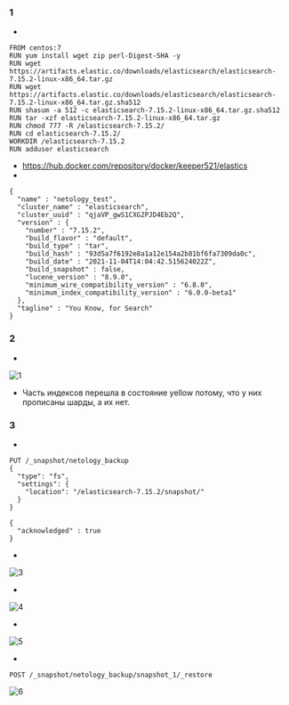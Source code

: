 ### 1 ###
* 
```
FROM centos:7
RUN yum install wget zip perl-Digest-SHA -y
RUN wget https://artifacts.elastic.co/downloads/elasticsearch/elasticsearch-7.15.2-linux-x86_64.tar.gz
RUN wget https://artifacts.elastic.co/downloads/elasticsearch/elasticsearch-7.15.2-linux-x86_64.tar.gz.sha512
RUN shasum -a 512 -c elasticsearch-7.15.2-linux-x86_64.tar.gz.sha512
RUN tar -xzf elasticsearch-7.15.2-linux-x86_64.tar.gz
RUN chmod 777 -R /elasticsearch-7.15.2/
RUN cd elasticsearch-7.15.2/
WORKDIR /elasticsearch-7.15.2
RUN adduser elasticsearch

```
* https://hub.docker.com/repository/docker/keeper521/elastics
* 
```
{
  "name" : "netology_test",
  "cluster_name" : "elasticsearch",
  "cluster_uuid" : "qjaVP_gwS1CXG2PJD4Eb2Q",
  "version" : {
    "number" : "7.15.2",
    "build_flavor" : "default",
    "build_type" : "tar",
    "build_hash" : "93d5a7f6192e8a1a12e154a2b81bf6fa7309da0c",
    "build_date" : "2021-11-04T14:04:42.515624022Z",
    "build_snapshot" : false,
    "lucene_version" : "8.9.0",
    "minimum_wire_compatibility_version" : "6.8.0",
    "minimum_index_compatibility_version" : "6.0.0-beta1"
  },
  "tagline" : "You Know, for Search"
}
```
### 2 ###
*
 ![1](https://user-images.githubusercontent.com/88678440/144754012-f75c10b9-4b8c-469b-8ff6-1ae372509c25.JPG)
* Часть индексов перешла в состояние yellow потому, что у них прописаны шарды, а их нет.

### 3 ###
*
```
PUT /_snapshot/netology_backup
{
  "type": "fs",
  "settings": {
    "location": "/elasticsearch-7.15.2/snapshot/"
  }
}
```
```
{
  "acknowledged" : true
}
```
*  
![3](https://user-images.githubusercontent.com/88678440/144755356-075086f9-437e-46ec-a987-17a1ebedb9c1.JPG) 

*   
![4](https://user-images.githubusercontent.com/88678440/144755488-ce5d8489-acc5-4986-8201-ef450f432071.JPG)  

*  
![5](https://user-images.githubusercontent.com/88678440/144755584-04246b58-1815-4e9e-ba20-35af5d584298.JPG)  

* 
```
POST /_snapshot/netology_backup/snapshot_1/_restore
```
![6](https://user-images.githubusercontent.com/88678440/144756714-879ba123-34ec-442f-a892-b1f8b6e282a8.JPG)  

